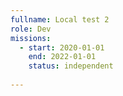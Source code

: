 ```yaml
---
fullname: Local test 2
role: Dev
missions:
  - start: 2020-01-01
    end: 2022-01-01
    status: independent
    
---
```


